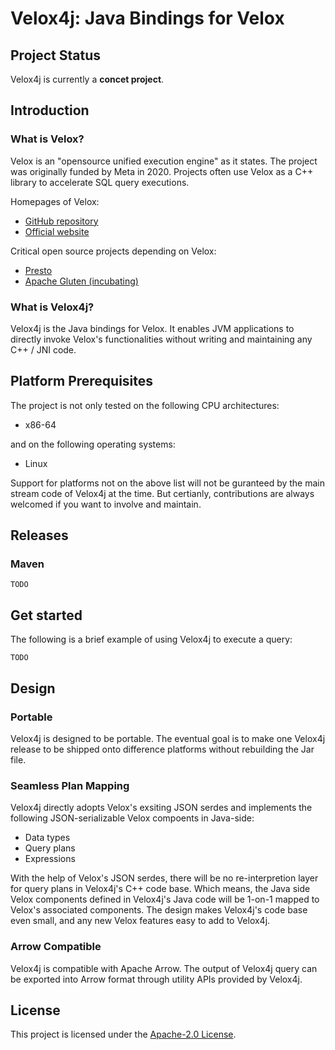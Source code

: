 # Velox4j: Java Bindings for Velox

## Project Status

Velox4j is currently a **concet project**.

## Introduction

### What is Velox?

Velox is an "opensource unified execution engine" as it states. The project was originally funded by Meta in 2020. Projects often use Velox as a C++ library to accelerate SQL query executions.


Homepages of Velox:

- [GitHub repository](https://github.com/facebookincubator/velox)
- [Official website](https://velox-lib.io/)

Critical open source projects depending on Velox:

- [Presto](https://github.com/prestodb/presto)
- [Apache Gluten (incubating)](https://github.com/apache/incubator-gluten)


### What is Velox4j?

Velox4j is the Java bindings for Velox. It enables JVM applications to directly invoke Velox's functionalities without writing and maintaining any C++ / JNI code.


## Platform Prerequisites

The project is not only tested on the following CPU architectures:

- x86-64

and on the following operating systems:

- Linux

Support for platforms not on the above list will not be guranteed by the main stream code of Velox4j at the time. But certianly, contributions are always welcomed
if you want to involve and maintain.


## Releases

### Maven

```
TODO
```


## Get started

The following is a brief example of using Velox4j to execute a query:


```
TODO
```

## Design

### Portable

Velox4j is designed to be portable. The eventual goal is to make one Velox4j release to be shipped onto difference platforms without rebuilding the Jar file.

### Seamless Plan Mapping

Velox4j directly adopts Velox's exsiting JSON serdes and implements the following JSON-serializable Velox compoents in Java-side:

- Data types
- Query plans
- Expressions

With the help of Velox's JSON serdes, there will be no re-interpretion layer for query plans in Velox4j's C++ code base. Which means, the Java side Velox components defined in Velox4j's Java code will be 1-on-1 mapped to Velox's associated components. The design makes Velox4j's code base even small, and any new Velox features easy to add to Velox4j.

### Arrow Compatible

Velox4j is compatible with Apache Arrow. The output of Velox4j query can be exported into Arrow format through utility APIs provided by Velox4j.

## License

This project is licensed under the [Apache-2.0 License](LICENSE).